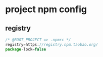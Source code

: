 # project npm config

## registry

```javascript
/* @ROOT_PROJECT => .npmrc */
registry=https://registry.npm.taobao.org/
package-lock=false
```

